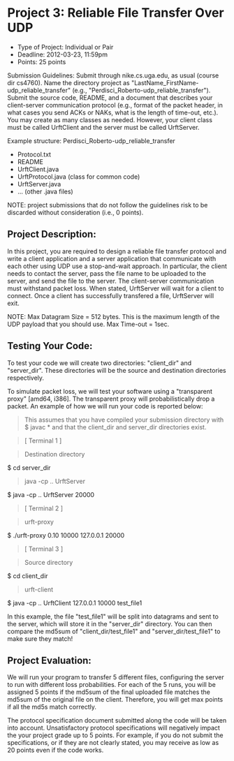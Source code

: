 Project 3: Reliable File Transfer Over UDP
==========================================

+ Type of Project: Individual or Pair
+ Deadline: 2012-03-23, 11:59pm
+ Points: 25 points

Submission Guidelines: Submit through nike.cs.uga.edu, as usual (course dir cs4760). Name the directory project as "LastName_FirstName-udp_reliable_transfer" (e.g., "Perdisci_Roberto-udp_reliable_transfer"). Submit the source code, README, and a document that describes your client-server communication protocol (e.g., format of the packet header, in what cases you send ACKs or NAKs, what is the length of time-out, etc.). You may create as many classes as needed. However, your client class must be called UrftClient and the server must be called UrftServer.

Example structure:
Perdisci_Roberto-udp_reliable_transfer
+ Protocol.txt
+ README
+ UrftClient.java
+ UrftProtocol.java (class for common code)
+ UrftServer.java
+ ... (other .java files) 

NOTE: project submissions that do not follow the guidelines risk to be discarded without consideration (i.e., 0 points).

Project Description:
--------------------
In this project, you are required to design a reliable file transfer protocol and write a client application and a server application that communicate with each other using UDP use a stop-and-wait approach. In particular, the client needs to contact the server, pass the file name to be uploaded to the server, and send the file to the server. The client-server communication must withstand packet loss. When stated, UrftServer will wait for a client to connect. Once a client has successfully transfered a file, UrftServer will exit.

NOTE: 
Max Datagram Size = 512 bytes. This is the maximum length of the UDP payload that you should use.
Max Time-out = 1sec.

Testing Your Code:
------------------
To test your code we will create two directories: "client_dir" and "server_dir". These directories will be the source and destination directories respectively. 

To simulate packet loss, we will test your software using a "transparent proxy" [amd64, i386]. The transparent proxy will probabilistically drop a packet. 
An example of how we will run your code is reported below:
> This assumes that you have compiled your submission directory with
> $ javac *
> and that the client_dir and server_dir directories exist. 

> [ Terminal 1 ]

> Destination directory

$ cd server_dir

> java -cp .. UrftServer <server port>

$ java -cp .. UrftServer 20000

> [ Terminal 2 ]

> urft-proxy <loss probability> <proxy port> <server ip> <server port>

$ ./urft-proxy 0.10 10000 127.0.0.1 20000

> [ Terminal 3 ]

> Source directory

$ cd client_dir

> urft-client <proxy ip> <proxy port> <file name>

$ java -cp .. UrftClient 127.0.0.1 10000 test_file1


In this example, the file "test_file1" will be split into datagrams and sent to the server, which will store it in the "server_dir" directory. You can then compare the md5sum of "client_dir/test_file1" and "server_dir/test_file1" to make sure they match!


Project Evaluation:
--------------------
We will run your program to transfer 5 different files, configuring the server to run with different loss probabilities. For each of the 5 runs, you will be assigned 5 points if the md5sum of the final uploaded file matches the md5sum of the original file on the client. Therefore, you will get max points if all the md5s match correctly.

The protocol specification document submitted along the code will be taken into account. Unsatisfactory protocol specifications will negatively impact the your project grade up to 5 points. For example, if you do not submit the specifications, or if they are not clearly stated, you may receive as low as 20 points even if the code works.
